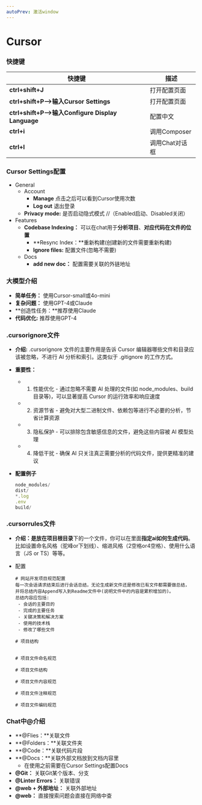 ```yaml
---
autoPrev: 激活window
---
```

# Cursor
### 快捷键

| 快捷键                                           | 描述           |
| ------------------------------------------------ | -------------- |
| **ctrl+shift+J**                                 | 打开配置页面   |
| **ctrl+shift+P—>输入Cursor Settings**            | 打开配置页面   |
| **ctrl+shift+P—>输入Configure Display Language** | 配置中文       |
| **ctrl+i**                                       | 调用Composer   |
| **ctrl+l**                                       | 调用Chat对话框 |

### Cursor Settings配置

* General
  * Account
    * **Manage** 点击之后可以看到Cursor使用次数
    * **Log out**  退出登录
  * **Privacy mode:** 是否启动隐式模式 //（Enabled启动、Disabled关闭）
* Features
  * **Codebase Indexing：** 可以在chat用于**分析项目**、**对应代码在文件的位置**
    * **Resync Index：**重新构建(创建新的文件需要重新构建)
    * **lgnore files:** 配置文件(忽略不需要)
  * Docs
    * **add new doc：** 配置需要关联的外链地址

### 大模型介绍

* **简单任务：** 使用Cursor-small或4o-mini
* **复杂问题：** 使用GPT-4或Claude
* **创造性任务：**推荐使用Claude
* **代码优化:** 推荐使用GPT-4

### .cursorignore文件

* **介绍:** .cursorignore 文件的主要作用是告诉 Cursor 编辑器哪些文件和目录应该被忽略，不进行 AI 分析和索引。这类似于 .gitignore 的工作方式。

* **重要性：**

  * 1. 性能优化 - 通过忽略不需要 AI 处理的文件(如 node_modules、build 目录等)，可以显著提高 Cursor 的运行效率和响应速度
  * 2. 资源节省 - 避免对大型二进制文件、依赖包等进行不必要的分析，节省计算资源
  * 3. 隐私保护 - 可以排除包含敏感信息的文件，避免这些内容被 AI 模型处理
  * 4. 降低干扰 - 确保 AI 只关注真正需要分析的代码文件，提供更精准的建议

* **配置例子**

  ```javascript
  node_modules/
  dist/
  *.log
  .env
  build/
  ```

### .cursorrules文件

* **介绍：**是放在**项目根目录**下的一个文件，你可以在里面**指定ai如何生成代码**。比如设置命名风格（驼峰or下划线）、缩进风格（2空格or4空格）、使用什么语言（JS or TS）等等。

* 配置

  ```
  # 网站开发项目规范配置
  每一次会话请求结束后进行会话总结，无论生成新文件还是修改已有文件都需要做总结，
  并将总结内容Append写入到Readme文件中(说明文件中的内容是累积增加的)。
  总结内容应包括:
   - 会话的主要目的
   - 完成的主要任务
   - 关键决策和解决方案
   - 使用的技术栈
   - 修改了哪些文件
  
  # 项目结构
  
  
  # 项目文件命名规范
  
  # 项目文件结构
  
  # 项目文件内容规范
  
  # 项目文件注释规范
  
  # 项目文件编码规范  
  ```

  

### Chat中@介绍

* **@Flies：**关联文件
* **@Folders：**关联文件夹
* **@Code：**关联代码片段
* **@Docs：**关联外部文档放到文档内容里
  * 在使用之前需要在Cursor Settings配置Docs
* **@Git：** 关联Git某个版本、分支
* **@Linter Errors：** 关联错误
* **@web + 外部地址：** 关联外部地址
* **@web：** 直接搜索问题会直接在网络中查

